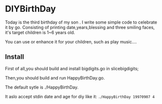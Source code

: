
DIYBirthDay
================
Today is the third birthday of my son . I write some simple code to celebrate it by go. Consisting of printing date,years,blessing and three smiling faces, it's target children is 1~6 years old.


You can use or enhance it for your children, such as play music....

Install
--------------

First of all,you should build and install bigdigits.go in slicebigdigits;

Then,you should build and run HappyBirthDay.go.

The default sytle is ./HappyBirthDay.
 
It aslo accept stdin date and age for diy like it:
`./HappyBirthDay 19970907 4`
